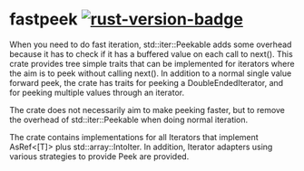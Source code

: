 # fastpeek [![rust-version-badge][]][rust-version]

When you need to do fast iteration, std::iter::Peekable adds some overhead because it has to check if it has a buffered
value on each call to next(). This crate provides tree simple traits that can be implemented for iterators where the aim
is to peek without calling next(). In addition to a normal single value forward peek, the crate has traits for peeking
a DoubleEndedIterator, and for peeking multiple values through an iterator.

The crate does not necessarily aim to make peeking faster, but to remove the overhead of std::iter::Peekable when doing
normal iteration.

The crate contains implementations for all Iterators that implement AsRef<[T]> plus std::array::IntoIter.
In addition, Iterator adapters using various strategies to provide Peek are provided.

[rust-version-badge]: https://img.shields.io/badge/rust-latest%20stable-blue.svg?style=flat-square

[rust-version]: https://github.com/grelner/fastpeek#rust-version-policy